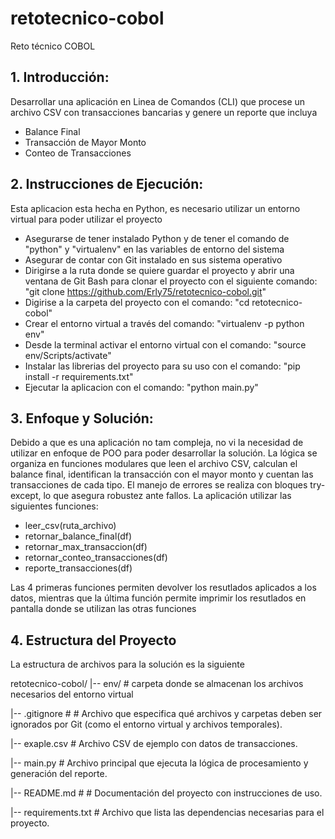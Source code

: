 # retotecnico-cobol
Reto técnico COBOL

## 1. Introducción:
Desarrollar una aplicación en Linea de Comandos (CLI) que procese un archivo CSV con transacciones bancarias y genere un reporte que incluya
* Balance Final
* Transacción de Mayor Monto
* Conteo de Transacciones

## 2. Instrucciones de Ejecución:
Esta aplicacion esta hecha en Python, es necesario utilizar un entorno virtual para poder utilizar el proyecto
* Asegurarse de tener instalado Python y de tener el comando de "python" y "virtualenv" en las variables de entorno del sistema
* Asegurar de contar con Git instalado en sus sistema operativo
* Dirigirse a la ruta donde se quiere guardar el proyecto y abrir una ventana de Git Bash para clonar el proyecto con el siguiente comando: 
"git clone https://github.com/Erly75/retotecnico-cobol.git"
* Digirise a la carpeta del proyecto con el comando: 
"cd retotecnico-cobol"
* Crear el entorno virtual a través del comando:
"virtualenv -p python env"
* Desde la terminal activar el entorno virtual con el comando:
"source env/Scripts/activate"
* Instalar las librerias del proyecto para su uso con el comando:
"pip install -r requirements.txt"
* Ejecutar la aplicacion con el comando:
"python main.py"

## 3. Enfoque y Solución:
Debido a que es una aplicación no tam compleja, no vi la necesidad de utilizar en enfoque de POO para poder desarrollar la solución.
La lógica se organiza en funciones modulares que leen el archivo CSV, calculan el balance final, identifican la transacción con el mayor monto y cuentan las transacciones de cada tipo. El manejo de errores se realiza con bloques try-except, lo que asegura robustez ante fallos.
La aplicación utilizar las siguientes funciones:
* leer_csv(ruta_archivo)
* retornar_balance_final(df)
* retornar_max_transaccion(df)
* retornar_conteo_transacciones(df)
* reporte_transacciones(df)

Las 4 primeras funciones permiten devolver los resutlados aplicados a los datos, mientras que la última función permite imprimir los resutlados en pantalla donde se utilizan las otras funciones

## 4. Estructura del Proyecto
La estructura de archivos para la solución es la siguiente

retotecnico-cobol/
|-- env/                # carpeta donde se almacenan los archivos necesarios del entorno virtual

|-- .gitignore          # # Archivo que especifica qué archivos y carpetas deben ser ignorados por Git (como el entorno virtual y archivos temporales).

|-- exaple.csv          # Archivo CSV de ejemplo con datos de transacciones.

|-- main.py             # Archivo principal que ejecuta la lógica de procesamiento y generación del reporte.

|-- README.md           # # Documentación del proyecto con instrucciones de uso.

|-- requirements.txt    # Archivo que lista las dependencias necesarias para el proyecto.
